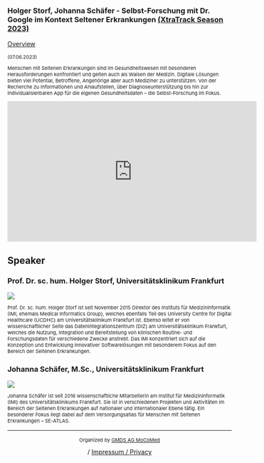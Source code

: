 ### Holger Storf, Johanna Schäfer - Selbst-Forschung mit Dr. Google im Kontext Seltener Erkrankungen [(XtraTrack Season 2023)](XtraTracksOverview)

[Overview](XtraTracksOverview)

<p style="font-size:11px">(07.06.2023)</p>

<p style="font-size:11px">Menschen mit Seltenen Erkrankungen sind im Gesundheitswesen mit besonderen Herausforderungen konfrontiert und gelten auch als Waisen der Medizin. Digitale Lösungen bieten viel Potential, Betroffene, Angehörige aber auch Mediziner zu unterstützen. Von der Recherche zu Informationen und Anlaufstellen, über Diagnoseunterstützung bis hin zur individualisierbaren App für die eigenen Gesundheitsdaten – die Selbst-Forschung im Fokus.</p>

<!-- Once the Video is recorded -->
<center><iframe width="560" height="315" src="https://www.youtube-nocookie.com/embed/QodBWUx59AU?si=2SiNW0U4N9aNkWCv" title="YouTube video player" frameborder="0" allow="accelerometer; autoplay; clipboard-write; encrypted-media; gyroscope; picture-in-picture; web-share" referrerpolicy="strict-origin-when-cross-origin" allowfullscreen></iframe></center>

<!-- [Register now](/2024/XtraTrackOverview) to secure your spot in the lectures and receive a calendar invitation including the access link.-->

<!-- [Join Us Life](/2024/XtraTrackOverview) to secure your spot in the lectures and receive a calendar invitation including the access link.-->

## Speaker

### Prof. Dr. sc. hum. Holger Storf, Universitätsklinikum Frankfurt
<img src="/images/??/USER.jpg?raw=true"/>

<p style="font-size:11px">Prof. Dr. sc. hum. Holger Storf ist seit November 2015 Direktor des Instituts für Medizininformatik (IMI, ehemals Medical Informatics Group), welches ebenfalls Teil des University Centre for Digital Healthcare (UCDHC) am Universitätsklinikum Frankfurt ist. Ebenso leitet er von wissenschaftlicher Seite das Datenintegrationszentrum (DIZ) am Universitätsklinikum Frankfurt, welches die Nutzung, Integration und Bereitstellung von klinischen Routine- und Forschungsdaten für verschiedene Zwecke anstrebt. Das IMI konzentriert sich auf die Konzeption und Entwicklung innovativer Softwarelösungen mit besonderem Fokus auf den Bereich der Seltenen Erkrankungen.
</p>

### Johanna Schäfer, M.Sc., Universitätsklinikum Frankfurt
<img src="/images/??/USER.jpg?raw=true"/>

<p style="font-size:11px"> Johanna Schäfer ist seit 2016 wissenschaftliche Mitarbeiterin am Institut für Medizininformatik (IMI) des Universitätsklinikums Frankfurt. Sie ist in verschiedenen Projekten und Aktivitäten im Bereich der Seltenen Erkrankungen auf nationaler und internationaler Ebene tätig. Ein besonderer Fokus liegt dabei auf dem Versorgungsatlas für Menschen mit Seltenen Erkrankungen – SE-ATLAS.</p>

<!-- second speaker-->
<!--
### Speaker Name
<img src="/images/??/USER.jpg?raw=true"/>

<p style="font-size:11px">CV</p>-->

---
<center><p style="font-size:11px">Organized by <a href="http://mocomed.de">GMDS AG MoCoMed</a></p> / <a href="imprint">Impressum / Privacy</a></p></center>
